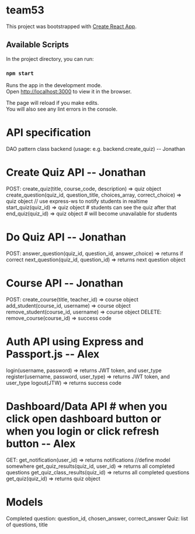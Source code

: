 # team53
This project was bootstrapped with [Create React App](https://github.com/facebook/create-react-app).

## Available Scripts

In the project directory, you can run:

### `npm start`

Runs the app in the development mode.<br>
Open [http://localhost:3000](http://localhost:3000) to view it in the browser.

The page will reload if you make edits.<br>
You will also see any lint errors in the console.

# API specification
DAO pattern
class backend (usage: e.g. backend.create_quiz) -- Jonathan
# Create Quiz API -- Jonathan
POST:
  create_quiz(title, course_code, description) => quiz object
  create_question(quiz_id, question_title, choices_array, correct_choice) => quiz object
  // use express-ws to notify students in realtime
  start_quiz(quiz_id) => quiz object # students can see the quiz after that
  end_quiz(quiz_id) => quiz object # will become unavailable for students

# Do Quiz API -- Jonathan
POST:
  answer_question(quiz_id, question_id, answer_choice) => returns if correct
  next_question(quiz_id, question_id) => returns next question object

# Course API -- Jonathan
POST:
  create_course(title, teacher_id) => course object
  add_student(course_id, username) => course object
  remove_student(course_id, username) => course object
DELETE:
  remove_course(course_id) => success code

# Auth API using Express and Passport.js -- Alex
login(username, password) => returns JWT token, and user_type
register(username, password, user_type) => returns JWT token, and user_type
logout(JTW) => returns success code

# Dashboard/Data API # when you click open dashboard button or when you login or click refresh button -- Alex
GET:
  get_notification(user_id) => returns notifications //define model somewhere
  get_quiz_results(quiz_id, user_id) => returns all completed questions
  get_quiz_class_results(quiz_id) => returns all completed questions
  get_quiz(quiz_id) => returns quiz object

# Models
Completed question: question_id, chosen_answer, correct_answer
Quiz: list of questions, title
